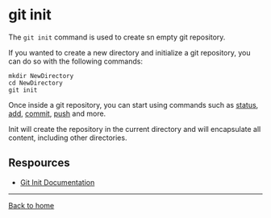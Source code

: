 # git init

The `git init` command is used to create sn empty git repository.

If you wanted to create a new directory and initialize a git repository, you can do so with the following commands:
```
mkdir NewDirectory
cd NewDirectory
git init
```

Once inside a git repository, you can start using commands such as
[status](./Status.md),
[add](./Add.md),
[commit](./Commit.md),
[push](./Push.md)
and more.

Init will create the repository in the current directory and will encapsulate all content, including other directories.

## Respources

- [Git Init Documentation](https://git-scm.com/docs/git-init)

---

[Back to home](../README.md)